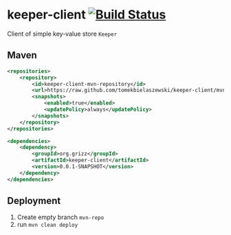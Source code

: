 # keeper-client [![Build Status](https://travis-ci.org/tomekbielaszewski/keeper-client.svg)](https://travis-ci.org/tomekbielaszewski/keeper-client)

Client of simple key-value store `Keeper`

## Maven
```xml
<repositories>
    <repository>
        <id>keeper-client-mvn-repository</id>
        <url>https://raw.github.com/tomekbielaszewski/keeper-client/mvn-repo/</url>
        <snapshots>
            <enabled>true</enabled>
            <updatePolicy>always</updatePolicy>
        </snapshots>
    </repository>
</repositories>

<dependencies>
    <dependency>
        <groupId>org.grizz</groupId>
        <artifactId>keeper-client</artifactId>
        <version>0.0.1-SNAPSHOT</version>	
    </dependency>
</dependencies>
```

## Deployment
1. Create empty branch `mvn-repo`
1. run `mvn clean deploy`